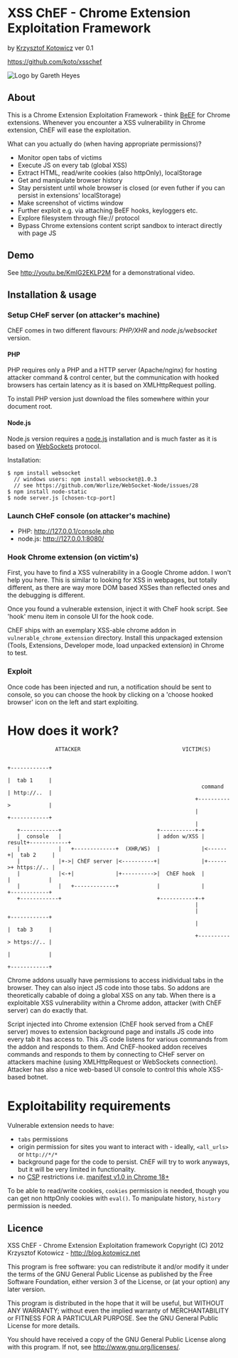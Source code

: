 XSS ChEF - Chrome Extension Exploitation Framework
======

by [Krzysztof Kotowicz](http://blog.kotowicz.net)
ver 0.1

https://github.com/koto/xsschef

![Logo by Gareth Heyes](https://github.com/koto/xsschef/raw/master/bootstrap/img/xss-chef.png)

About
-----
This is a Chrome Extension Exploitation Framework - think [BeEF](http://beefproject.com/) for Chrome extensions.
Whenever you encounter a XSS vulnerability in Chrome extension, ChEF will ease the exploitation.

What can you actually do (when having appropriate permissions)?
    
  - Monitor open tabs of victims
  - Execute JS on every tab (global XSS)
  - Extract HTML, read/write cookies (also httpOnly), localStorage
  - Get and manipulate browser history
  - Stay persistent until whole browser is closed (or even futher if you can persist in extensions' localStorage)
  - Make screenshot of victims window
  - Further exploit e.g. via attaching BeEF hooks, keyloggers etc.
  - Explore filesystem through file:// protocol
  - Bypass Chrome extensions content script sandbox to interact directly with page JS

Demo
----
See http://youtu.be/KmIG2EKLP2M for a demonstrational video.

Installation & usage
------------
### Setup CHeF server (on attacker's machine)

ChEF comes in two different flavours: *PHP/XHR* and *node.js/websocket* version. 
#### PHP 
PHP requires only a PHP and a HTTP server (Apache/nginx) for hosting attacker command & control center, but the communication with hooked browsers has certain latency as it is based on XMLHttpRequest polling.

To install PHP version just download the files somewhere within your document root.
#### Node.js
Node.js version requires a [node.js](http://nodejs.org/) installation and is much faster as it is based on [WebSockets](http://dev.w3.org/html5/websockets/) protocol.

Installation:

    $ npm install websocket
      // windows users: npm install websocket@1.0.3
      // see https://github.com/Worlize/WebSocket-Node/issues/28
    $ npm install node-static
    $ node server.js [chosen-tcp-port]
    
### Launch CHeF console (on attacker's machine)
  - PHP: http://127.0.0.1/console.php
  - node.js: http://127.0.0.1:8080/

### Hook Chrome extension (on victim's)
First, you have to find a XSS vulnerability in a Google Chrome addon. I won't help you here.
This is similar to looking for XSS in webpages, but totally different, as there are way more DOM based XSSes than reflected ones and the debugging is different.

Once you found a vulnerable extension, inject it with CheF hook script. See 'hook' menu item in console UI for the hook code.

ChEF ships with an exemplary XSS-able chrome addon in `vulnerable_chrome_extension` directory. Install this unpackaged extension (Tools, Extensions, Developer mode, load unpacked extension) in Chrome to test.

### Exploit ###
Once code has been injected and run, a notification should be sent to console, so you can choose the hook by clicking on a 'choose hooked browser' icon on the left and start exploiting.

How does it work?
=================


                   ATTACKER                                VICTIM(S)

                                                                          +------------+
                                                                          |  tab 1     |
                                                                 command  | http://..  |
                                                               +---------->            |
                                                               |          +------------+
                                                               |
       +------------+                              +-----------+-+
       |  console   |                              | addon w/XSS |  result+------------+
       |            |   +-------------+  (XHR/WS)  |             |<------+|  tab 2     |
       |            |+->| ChEF server |<----------+|             |+------>+ https://.. |
       |            |<-+|             |+---------->|  ChEF hook  |        |            |
       |            |   +-------------+            |             |        +------------+
       +------------+                              +-----------+-+
                                                               |
                                                               |          +------------+
                                                               |          |  tab 3     |
                                                               +----------> https://.. |
                                                                          |            |
                                                                          +------------+
                                                                          
Chrome addons usually have permissions to access inidividual tabs in the browser. They can also inject JS code into those tabs. So addons are theoretically cabable of doing a global XSS on any tab. When there is a exploitable XSS vulnerability within a Chrome addon, attacker (with ChEF server) can do exactly that. 

Script injected into Chrome extension (ChEF hook served from a ChEF server) moves to extension background page and installs JS code into every tab it has access to. This JS code listens for various commands from the addon and responds to them. And ChEF-hooked addon receives commands and responds to them by connecting to CHeF server on attackers machine (using XMLHttpRequest or WebSockets connection). Attacker has also a nice web-based UI console to control this whole XSS-based botnet.

Exploitability requirements
===========================
Vulnerable extension needs to have:

  - `tabs` permissions
  - origin permission for sites you want to interact with - ideally, `<all_urls>` or `http://*/*`
  - background page for the code to persist. ChEF will try to work anyways, but it will be very limited in functionality.
  - no [CSP](http://code.google.com/chrome/extensions/trunk/contentSecurityPolicy.html) restrictions i.e. [manifest v1.0 in Chrome 18+](http://blog.chromium.org/2012/02/more-secure-extensions-by-default.html)
  
To be able to read/write cookies, `cookies` permission is needed, though you can get non httpOnly cookies with `eval()`. To manipulate history, `history` permission is needed.

Licence
-------
XSS ChEF - Chrome Extension Exploitation framework
Copyright (C) 2012  Krzysztof Kotowicz - http://blog.kotowicz.net

This program is free software: you can redistribute it and/or modify
it under the terms of the GNU General Public License as published by
the Free Software Foundation, either version 3 of the License, or
(at your option) any later version.

This program is distributed in the hope that it will be useful,
but WITHOUT ANY WARRANTY; without even the implied warranty of
MERCHANTABILITY or FITNESS FOR A PARTICULAR PURPOSE.  See the
GNU General Public License for more details.

You should have received a copy of the GNU General Public License
along with this program.  If not, see http://www.gnu.org/licenses/.

